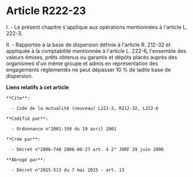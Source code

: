 # Article R222-23

I. - Le présent chapitre s'applique aux opérations mentionnées à l'article L. 222-3.

II. - Rapportée à la base de dispersion définie à l'article R. 212-32 et appliquée à la comptabilité mentionnée à l'article
L. 222-6, l'ensemble des valeurs émises, prêts obtenus ou garantis et dépôts placés auprès des organismes d'un même groupe et
admis en représentation des engagements réglementés ne peut dépasser 10 % de ladite base de dispersion.

**Liens relatifs à cet article**

	**Cite**:

	  - Code de la mutualité (nouveau) L222-3, R212-32, L222-6

	**Codifié par**:

	  - Ordonnance n°2001-350 du 19 avril 2001

	**Créé par**:

	  - Décret n°2006-740 2006-06-27 art. 4 2° JORF 29 juin 2006

	**Abrogé par**:

	  - Décret n°2015-513 du 7 mai 2015 - art. 13
